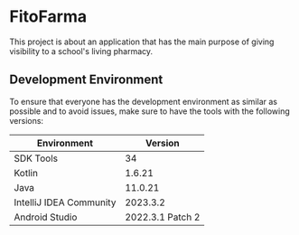 # FitoFarma

This project is about an application that has the main purpose
of giving visibility to a school's living pharmacy.

## Development Environment

To ensure that everyone has the development environment as similar as
possible and to avoid issues, make sure to have the tools with the following versions:

| Environment             | Version          |
|-------------------------|------------------|
| SDK Tools               | 34               |
| Kotlin                  | 1.6.21           |
| Java                    | 11.0.21          |
| IntelliJ IDEA Community | 2023.3.2         |
| Android Studio          | 2022.3.1 Patch 2 |